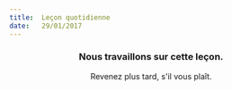 ```yaml
---
title:  Leçon quotidienne
date:   29/01/2017
---
```


### <center>Nous travaillons sur cette leçon.</center>
<center>Revenez plus tard, s'il vous plaît.</center>